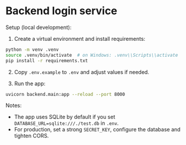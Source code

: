 # Backend login service

Setup (local development):

1. Create a virtual environment and install requirements:

```bash
python -m venv .venv
source .venv/bin/activate  # on Windows: .venv\\Scripts\\activate
pip install -r requirements.txt
```

2. Copy `.env.example` to `.env` and adjust values if needed.

3. Run the app:

```bash
uvicorn backend.main:app --reload --port 8000
```

Notes:
- The app uses SQLite by default if you set `DATABASE_URL=sqlite:///./test.db` in `.env`.
- For production, set a strong `SECRET_KEY`, configure the database and tighten CORS.